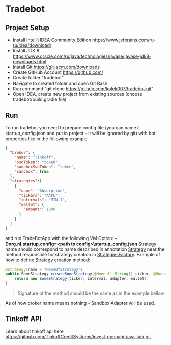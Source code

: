 # Tradebot

## Project Setup
- Install Intellij IDEA Community Edition https://www.jetbrains.com/ru-ru/idea/download/
- Install JDK 8 https://www.oracle.com/ru/java/technologies/javase/javase-jdk8-downloads.html
- Install Git https://git-scm.com/downloads
- Create GitHub Account https://github.com/
- Create folder "tradebot"
- Navigate to created folder and open Git Bash
- Run command "git clone https://github.com/kolek007/tradebot.git"
- Open IDEA, create new project from existing sources (choose tradebot/build.gradle file)

## Run
To run tradebot you need to prepare config file (you can name it startup_config.json and put in project - it will be ignored by git) with bot properties like in the following example
```json
{
  "broker": {
    "name": "Tinkoff",
    "ssoToken": "token",
    "sandboxSsoToken": "token",
    "sandbox": true
  },
  "strategies":[
    {
      "name": "Absorption",
      "tickers": "AAPL",
      "intervals": "MIN_1",
      "wallet": {
        "amount": 1000
      }
    }
  ]
}
```
and run TradeBotApp with the following VM Option: **-Dorg.nl.startup.config=\<path to config\>\startup_config.json**
Strategy name should correspond to name described in annotation [Strategy](https://github.com/kolek007/tradebot/blob/main/src/main/java/org/nl/bot/api/annotations/Strategy.java) near the method responsible for strategy creation in [StrategiesFactory](https://github.com/kolek007/tradebot/blob/main/src/main/java/org/nl/bot/api/strategies/StrategiesFactory.java).
Example of how to define Strategy creation method:
```java
@Strategy(name = "NameOfStrategy")
public SomeStrategy createSomeStrategy(@Nonnull String[] ticker, @Nonnull Interval[] interval, @Nonnull Wallet wallet, @Nonnull BrokerAdapter adapter) {
    return new SomeStrategy(ticker, interval, adapter, wallet);
}
```
> Signature of the method should be the same as in the example bellow 

As of now broker name means nothing - Sandbox Adapter will be used.

## Tinkoff API   
Learn about tinkoff api here https://github.com/TinkoffCreditSystems/invest-openapi-java-sdk.git
